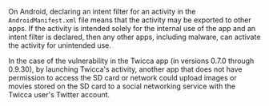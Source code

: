 
On Android, declaring an intent filter for an activity in the
`AndroidManifest.xml` file means that the activity may be exported to
other apps. If the activity is intended solely for the internal use of
the app and an intent filter is declared, then any other apps, including
malware, can activate the activity for unintended use.

In the case of the vulnerability in the Twicca app (in versions 0.7.0
through 0.9.30), by launching Twicca's activity, another app that does
not have permission to access the SD card or network could upload images
or movies stored on the SD card to a social networking service with the
Twicca user's Twitter account.
